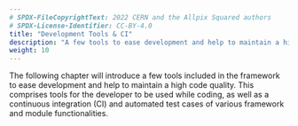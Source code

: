 ```yaml
---
# SPDX-FileCopyrightText: 2022 CERN and the Allpix Squared authors
# SPDX-License-Identifier: CC-BY-4.0
title: "Development Tools & CI"
description: "A few tools to ease development and help to maintain a high code quality."
weight: 10
---
```


The following chapter will introduce a few tools included in the framework to ease development and help to maintain a high
code quality. This comprises tools for the developer to be used while coding, as well as a continuous integration (CI) and
automated test cases of various framework and module functionalities.
